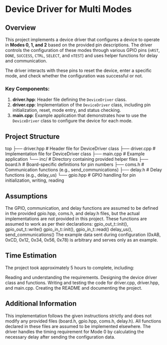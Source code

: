 # Device Driver for Multi Modes

## Overview
This project implements a device driver that configures a device to operate in **Modes 0, 1, and 2** based on the provided pin descriptions. The driver controls the configuration of these modes through various GPIO pins (`nRST`, `DONE`, `SUCCESS`, `CTRL`, `SELECT`, and `nTEST`) and uses helper functions for delay and communication.

The driver interacts with these pins to reset the device, enter a specific mode, and check whether the configuration was successful or not.

### Key Components:
1. **driver.hpp**: Header file defining the `DeviceDriver` class.
2. **driver.cpp**: Implementation of the `DeviceDriver` class, including pin initialization, reset, mode entry, and status checking.
3. **main.cpp**: Example application that demonstrates how to use the `DeviceDriver` class to configure the device for each mode.

## Project Structure

top
├── driver.hpp          # Header file for DeviceDriver class
├── driver.cpp          # Implementation file for DeviceDriver class
├── main.cpp            # Example application
└── inc/                # Directory containing provided helper files
    ├── board.h         # Board-specific definitions for pin numbers
    ├── coms.h          # Communication functions (e.g., send_communications)
    ├── delay.h         # Delay functions (e.g., delay_us)
    └── gpio.hpp        # GPIO handling for pin initialization, writing, reading


## Assumptions
The GPIO, communication, and delay functions are assumed to be defined in the provided gpio.hpp, coms.h, and delay.h files, but the actual implementations are not provided in this project. These functions are assumed to work as per their declarations:
gpio_out_t::init(), gpio_out_t::write()
gpio_in_t::init(), gpio_in_t::read()
delay_us(), send_communications()
The example data sent during configuration (0xAB, 0xCD, 0x12, 0x34, 0x56, 0x78) is arbitrary and serves only as an example.

## Time Estimation
The project took approximately 5 hours to complete, including:

Reading and understanding the requirements.
Designing the device driver class and functions.
Writing and testing the code for driver.cpp, driver.hpp, and main.cpp.
Creating the README and documenting the project.

## Additional Information
This implementation follows the given instructions strictly and does not modify any provided files (board.h, gpio.hpp, coms.h, delay.h). All functions declared in these files are assumed to be implemented elsewhere.
The driver handles the timing requirement for Mode 0 by calculating the necessary delay after sending the configuration data.

